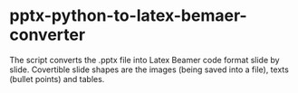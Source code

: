 # pptx-python-to-latex-bemaer-converter
The script converts the .pptx file into Latex Beamer code format slide by slide. Covertible slide shapes are the images (being saved into a file), texts (bullet points) and tables.
